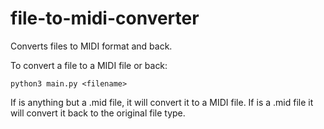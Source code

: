 # file-to-midi-converter
Converts files to MIDI format and back.

To convert a file to a MIDI file or back:
```
python3 main.py <filename>
```

If <filename> is anything but a .mid file, it will convert it to a MIDI file. If <filename> is a .mid file it will convert it back to the original file type.